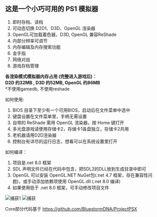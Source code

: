 <h2>这是一个小巧可用的 PS1 模拟器</h2>

1. 即时存档、读档
2. 可动态切换 D2D1、D3D、OpenGL 渲染器
3. OpenGL可加载着色器，D3D, OpenGL 兼容ReShade
4. 内部分辨率可调节
5. 内存编辑及内存搜索功能
6. 金手指
7. 网络对战
8. 游戏存档管理

<b>各渲染模式模拟器内存占用 (完整进入游戏后)：<br>
D2D 约32MB , D3D 约52MB, OpenGL 约86MB</b><br>
*不使用gamedb, 不使用reshade

如何使用:

1. BIOS 目录下至少有一个可用BIOS，启动后在文件菜单中选中
2. 键盘设置在文件菜单里，手柄无需设置
3. 自带的 ReShade 需用 OpenGL 渲染器，按 Home 键打开
4. 多光盘游戏请使用存储卡2，存储卡1各盘独立，存储卡2共用
5. 老机器请用D2D渲染器
6. 控制台有详尽的运行日志，想看可以在系统设置里打开

如何编译：

1. 项目是.net 8.0 框架
2. SDL 声明文件已经在代码中包含，把SDL2的DLL放到生成目录中即可
3. OpenGL 可以安装 OpenGL.NET NuGet包(.net 4.7 框架，存在兼容性问题)，或手动添加依赖项使用 OpenGL.dll (.net 8.0 编译)
4. 如果使用低于 .net 8.0 框架，可手动修改项目文件

![捕获1](https://github.com/user-attachments/assets/27f7ac35-f296-4bdc-9164-498ea4342314)
![捕获](https://github.com/user-attachments/assets/88c1f283-127c-4f74-9cbe-7e64def43962)



Core部分代码基于 https://github.com/BluestormDNA/ProjectPSX
